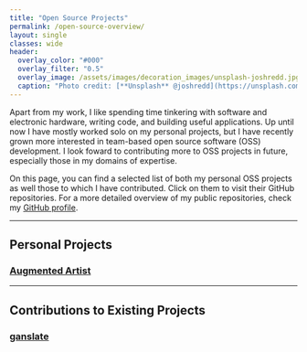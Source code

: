 ```yaml
---
title: "Open Source Projects"
permalink: /open-source-overview/
layout: single
classes: wide
header:
  overlay_color: "#000"
  overlay_filter: "0.5"
  overlay_image: /assets/images/decoration_images/unsplash-joshredd.jpg
  caption: "Photo credit: [**Unsplash** @joshredd](https://unsplash.com/@joshredd)"
---
```


Apart from my work, I like spending time tinkering with software and electronic hardware, writing code, and building useful applications. Up until now I have mostly worked solo on my personal projects, but I have recently grown more interested in team-based open source software (OSS) development. I look foward to contributing more to OSS projects in future, especially those in my domains of expertise.

On this page, you can find a selected list of both my personal OSS projects as well those to which I have contributed. Click on them to visit their GitHub repositories. For a more detailed overview of my public repositories, check my [GitHub profile](https://github.com/cnmy-ro/).



--------------------
## Personal Projects

### [Augmented Artist](open_source_projects/personal_projects/augmented-artist.md)



-------------------------------------
## Contributions to Existing Projects

### [ganslate](open_source_projects/contributions/ganslate.md)